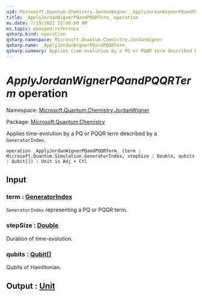 ```yaml
---
uid: Microsoft.Quantum.Chemistry.JordanWigner._ApplyJordanWignerPQandPQQRTerm_
title: _ApplyJordanWignerPQandPQQRTerm_ operation
ms.date: 7/19/2022 12:00:00 AM
ms.topic: managed-reference
qsharp.kind: operation
qsharp.namespace: Microsoft.Quantum.Chemistry.JordanWigner
qsharp.name: _ApplyJordanWignerPQandPQQRTerm_
qsharp.summary: Applies time-evolution by a PQ or PQQR term described by a `GeneratorIndex`.
---
```


# _ApplyJordanWignerPQandPQQRTerm_ operation

Namespace: [Microsoft.Quantum.Chemistry.JordanWigner](xref:Microsoft.Quantum.Chemistry.JordanWigner)

Package: [Microsoft.Quantum.Chemistry](https://nuget.org/packages/Microsoft.Quantum.Chemistry)


Applies time-evolution by a PQ or PQQR term described by a `GeneratorIndex`.

```qsharp
operation _ApplyJordanWignerPQandPQQRTerm_ (term : Microsoft.Quantum.Simulation.GeneratorIndex, stepSize : Double, qubits : Qubit[]) : Unit is Adj + Ctl
```


## Input

### term : [GeneratorIndex](xref:Microsoft.Quantum.Simulation.GeneratorIndex)

`GeneratorIndex` representing a PQ or PQQR term.


### stepSize : [Double](xref:microsoft.quantum.qsharp.valueliterals#double-literals)

Duration of time-evolution.


### qubits : [Qubit](xref:microsoft.quantum.qsharp.valueliterals#qubit-literals)[]

Qubits of Hamiltonian.



## Output : [Unit](xref:microsoft.quantum.qsharp.valueliterals#unit-literal)

